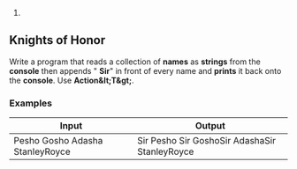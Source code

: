 1.
## Knights of Honor

Write a program that reads a collection of **names** as **strings** from the **console** then appends &quot; **Sir**&quot; in front of every name and **prints** it back onto the **console**. Use **Action\&lt;T\&gt;**.

### Examples

| **Input** | **Output** |
| --- | --- |
| Pesho Gosho Adasha StanleyRoyce | Sir Pesho Sir GoshoSir AdashaSir StanleyRoyce |


